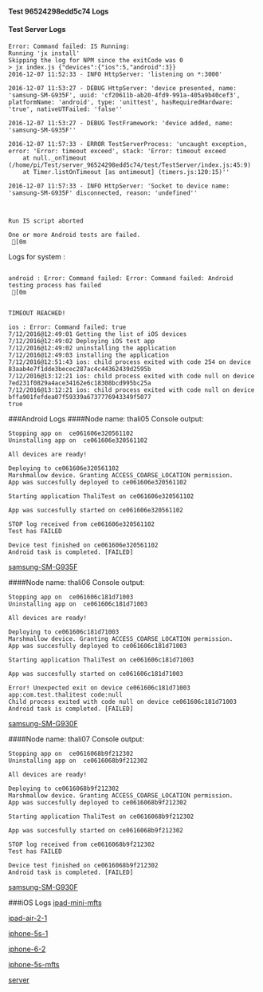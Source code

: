 #### Test 96524298edd5c74 Logs

#### Test Server Logs
```
Error: Command failed: IS Running:
Running 'jx install'
Skipping the log for NPM since the exitCode was 0
> jx index.js {"devices":{"ios":5,"android":3}}
2016-12-07 11:52:33 - INFO HttpServer: 'listening on *:3000'

2016-12-07 11:53:27 - DEBUG HttpServer: 'device presented, name: 'samsung-SM-G935F', uuid: 'cf20611b-ab20-4fd9-991a-405a9b40cef3', platformName: 'android', type: 'unittest', hasRequiredHardware: 'true', nativeUTFailed: 'false''

2016-12-07 11:53:27 - DEBUG TestFramework: 'device added, name: 'samsung-SM-G935F''

2016-12-07 11:57:33 - ERROR TestServerProcess: 'uncaught exception, error: 'Error: timeout exceed', stack: 'Error: timeout exceed
    at null._onTimeout (/home/pi/Test/server_96524298edd5c74/test/TestServer/index.js:45:9)
    at Timer.listOnTimeout [as ontimeout] (timers.js:120:15)''

2016-12-07 11:57:33 - INFO HttpServer: 'Socket to device name: 'samsung-SM-G935F' disconnected, reason: 'undefined''


 
Run IS script aborted
 
One or more Android tests are failed.
 [0m

```


Logs for system : 
```

android : Error: Command failed: Error: Command failed: Android testing process has failed
 [0m


TIMEOUT REACHED!

ios : Error: Command failed: true
7/12/2016@12:49:01 Getting the list of iOS devices 
7/12/2016@12:49:02 Deploying iOS test app 
7/12/2016@12:49:02 uninstalling the application 
7/12/2016@12:49:03 installing the application 
7/12/2016@12:51:43 ios: child process exited with code 254 on device 83aab4e7f1dde3becec287ac4c44362439d2595b 
7/12/2016@13:12:21 ios: child process exited with code null on device 7ed231f0829a4ace34162e6c18308bcd995bc25a 
7/12/2016@13:12:21 ios: child process exited with code null on device bffa901fefdea07f59339a6737776943349f5077 
true

```
###Android Logs
####Node name: thali05
Console output:
```
Stopping app on  ce061606e320561102
Uninstalling app on  ce061606e320561102

All devices are ready!

Deploying to ce061606e320561102
Marshmallow device. Granting ACCESS_COARSE_LOCATION permission.
App was succesfully deployed to ce061606e320561102

Starting application ThaliTest on ce061606e320561102

App was succesfully started on ce061606e320561102

STOP log received from ce061606e320561102
Test has FAILED

Device test finished on ce061606e320561102 
Android task is completed. [FAILED]
```
[samsung-SM-G935F](https://github.com/ThaliTester/TestResults/blob/96524298edd5c74_change_devices_tests_network_type_from_Wi-Fi_to_Native_larryonoff/thali05_samsung-SM-G935F.md)

####Node name: thali06
Console output:
```
Stopping app on  ce061606c181d71003
Uninstalling app on  ce061606c181d71003

All devices are ready!

Deploying to ce061606c181d71003
Marshmallow device. Granting ACCESS_COARSE_LOCATION permission.
App was succesfully deployed to ce061606c181d71003

Starting application ThaliTest on ce061606c181d71003

App was succesfully started on ce061606c181d71003

Error! Unexpected exit on device ce061606c181d71003 app:com.test.thalitest code:null 
Child process exited with code null on device ce061606c181d71003
Android task is completed. [FAILED]
```
[samsung-SM-G930F](https://github.com/ThaliTester/TestResults/blob/96524298edd5c74_change_devices_tests_network_type_from_Wi-Fi_to_Native_larryonoff/thali06_samsung-SM-G930F.md)

####Node name: thali07
Console output:
```
Stopping app on  ce0616068b9f212302
Uninstalling app on  ce0616068b9f212302

All devices are ready!

Deploying to ce0616068b9f212302
Marshmallow device. Granting ACCESS_COARSE_LOCATION permission.
App was succesfully deployed to ce0616068b9f212302

Starting application ThaliTest on ce0616068b9f212302

App was succesfully started on ce0616068b9f212302

STOP log received from ce0616068b9f212302
Test has FAILED

Device test finished on ce0616068b9f212302 
Android task is completed. [FAILED]
```
[samsung-SM-G930F](https://github.com/ThaliTester/TestResults/blob/96524298edd5c74_change_devices_tests_network_type_from_Wi-Fi_to_Native_larryonoff/thali07_samsung-SM-G930F.md)


###iOS Logs
[ipad-mini-mfts](https://github.com/ThaliTester/TestResults/blob/96524298edd5c74_change_devices_tests_network_type_from_Wi-Fi_to_Native_larryonoff/iOS_ipad-mini-mfts.md)

[ipad-air-2-1](https://github.com/ThaliTester/TestResults/blob/96524298edd5c74_change_devices_tests_network_type_from_Wi-Fi_to_Native_larryonoff/iOS_ipad-air-2-1.md)

[iphone-5s-1](https://github.com/ThaliTester/TestResults/blob/96524298edd5c74_change_devices_tests_network_type_from_Wi-Fi_to_Native_larryonoff/iOS_iphone-5s-1.md)

[iphone-6-2](https://github.com/ThaliTester/TestResults/blob/96524298edd5c74_change_devices_tests_network_type_from_Wi-Fi_to_Native_larryonoff/iOS_iphone-6-2.md)

[iphone-5s-mfts](https://github.com/ThaliTester/TestResults/blob/96524298edd5c74_change_devices_tests_network_type_from_Wi-Fi_to_Native_larryonoff/iOS_iphone-5s-mfts.md)

[server](https://github.com/ThaliTester/TestResults/blob/96524298edd5c74_change_devices_tests_network_type_from_Wi-Fi_to_Native_larryonoff/iOS_server.md)




